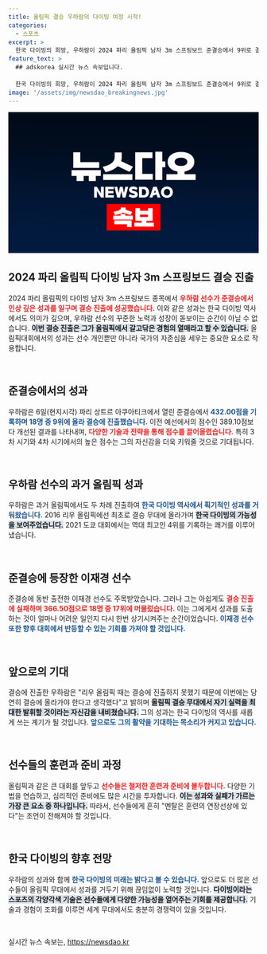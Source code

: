 ```yaml
---
title: 올림픽 결승 우하람의 다이빙 여정 시작!
categories:
  - 스포츠
excerpt: >
  한국 다이빙의 희망, 우하람이 2024 파리 올림픽 남자 3m 스프링보드 준결승에서 9위로 결승 진출! 3회 연속 결승행에 성공한 그의 쾌거와 다가오는 결승전의 기대감이 고조되고 있다.
feature_text: >
  ## adskorea 실시간 뉴스 속보입니다.

  한국 다이빙의 희망, 우하람이 2024 파리 올림픽 남자 3m 스프링보드 준결승에서 9위로 결승 진출! 3회 연속 결승행에 성공한 그의 쾌거와 다가오는 결승전의 기대감이 고조되고 있다.
image: '/assets/img/newsdao_breakingnews.jpg'
---
```


<p><img src="/assets/img/newsdao_breakingnews.jpg" alt="adskorea 속보" /></p>

<h2 data-ke-size="size26">2024 파리 올림픽 다이빙 남자 3m 스프링보드 결승 진출</h2>

<p data-ke-size="size16">2024 파리 올림픽의 다이빙 남자 3m 스프링보드 종목에서 <b><span style="color: #ee2323;">우하람 선수가 준결승에서 인상 깊은 성과를 일구며 결승 진출에 성공했습니다.</span></b> 이와 같은 성과는 한국 다이빙 역사에서도 의미가 깊으며, 우하람 선수의 꾸준한 노력과 성장이 돋보이는 순간이 아닐 수 없습니다. <b><span style="background-color: #21538527;">이번 결승 진출은 그가 올림픽에서 갈고닦은 경험의 열매라고 할 수 있습니다.</span></b> 올림픽대회에서의 성과는 선수 개인뿐만 아니라 국가의 자존심을 세우는 중요한 요소로 작용합니다.</p>

<p data-ke-size="size16">&nbsp;</p>

<h2 data-ke-size="size26">준결승에서의 성과</h2>

<p data-ke-size="size16">우하람은 6일(현지시각) 파리 상트르 아쿠아티크에서 열린 준결승에서 <b><span style="color: #1a5490;">432.00점을 기록하며 18명 중 9위에 올라 결승에 진출했습니다.</span></b> 이전 예선에서의 점수인 389.10점보다 개선된 결과를 나타내며, <b><span style="color: #ee2323;">다양한 기술과 전략을 통해 점수를 끌어올렸습니다.</span></b> 특히 3차 시기와 4차 시기에서의 높은 점수는 그의 자신감을 더욱 키워줄 것으로 기대됩니다.</p>

<p data-ke-size="size16">&nbsp;</p>

<h2 data-ke-size="size26">우하람 선수의 과거 올림픽 성과</h2>

<p data-ke-size="size16">우하람은 과거 올림픽에서도 두 차례 진출하여 <b><span style="color: #1a5490;">한국 다이빙 역사에서 획기적인 성과를 거둬왔습니다.</span></b> 2016 리우 올림픽에선 최초로 결승 무대에 올라가며 <b><span style="background-color: #21538527;">한국 다이빙의 가능성을 보여주었습니다.</span></b> 2021 도쿄 대회에서는 역대 최고인 4위를 기록하는 쾌거를 이루어냈습니다.</p>

<p data-ke-size="size16">&nbsp;</p>

<h2 data-ke-size="size26">준결승에 등장한 이재경 선수</h2>

<p data-ke-size="size16">준결승에 동반 출전한 이재경 선수도 주목받았습니다. 그러나 그는 아쉽게도 <b><span style="color: #ee2323;">결승 진출에 실패하며 366.50점으로 18명 중 17위에 머물렀습니다.</span></b> 이는 그에게서 성과를 도출하는 것이 얼마나 어려운 일인지 다시 한번 상기시켜주는 순간이었습니다. <b><span style="color: #1a5490;">이재경 선수 또한 향후 대회에서 반등할 수 있는 기회를 가져야 할 것입니다.</span></b></p>

<p data-ke-size="size16">&nbsp;</p>

<h2 data-ke-size="size26">앞으로의 기대</h2>

<p data-ke-size="size16">결승에 진출한 우하람은 "리우 올림픽 때는 결승에 진출하지 못했기 때문에 이번에는 당연히 결승에 올라가야 한다고 생각했다"고 밝히며 <b><span style="background-color: #21538527;">올림픽 결승 무대에서 자기 실력을 최대한 발휘할 것이라는 자신감을 내비쳤습니다.</span></b> 그의 성과는 한국 다이빙의 역사를 새롭게 쓰는 계기가 될 것입니다. <b><span style="color: #1a5490;">앞으로도 그의 활약을 기대하는 목소리가 커지고 있습니다.</span></b></p>

<p data-ke-size="size16">&nbsp;</p>

<h2 data-ke-size="size26">선수들의 훈련과 준비 과정</h2>

<p data-ke-size="size16">올림픽과 같은 큰 대회를 앞두고 <b><span style="color: #ee2323;">선수들은 철저한 훈련과 준비에 몰두합니다.</span></b> 다양한 기법을 연습하고, 심리적인 준비에도 많은 시간을 투자합니다. <b><span style="background-color: #21538527;">이는 성과와 실패가 가르는 가장 큰 요소 중 하나입니다.</span></b> 따라서, 선수들에게 흔히 "멘탈은 훈련의 연장선상에 있다"는 조언이 전해져야 할 것입니다.</p>

<p data-ke-size="size16">&nbsp;</p>

<h2 data-ke-size="size26">한국 다이빙의 향후 전망</h2>

<p data-ke-size="size16">우하람의 성과와 함께 <b><span style="color: #1a5490;">한국 다이빙의 미래는 밝다고 볼 수 있습니다.</span></b> 앞으로도 더 많은 선수들이 올림픽 무대에서 성과를 거두기 위해 끊임없이 노력할 것입니다. <b><span style="background-color: #21538527;">다이빙이라는 스포츠의 각양각색 기술은 선수들에게 다양한 가능성을 열어주는 기회를 제공합니다.</span></b> 기술과 경험이 조화를 이루면 세계 무대에서도 충분히 경쟁력이 있을 것입니다.</p>

<p data-ke-size="size16">&nbsp;</p>
실시간 뉴스 속보는, <a href="https://newsdao.kr" rel="dofollow">https://newsdao.kr</a>


